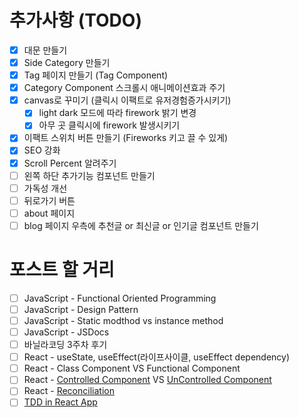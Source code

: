 # 추가사항 (TODO)

- [x] 대문 만들기
- [x] Side Category 만들기
- [x] Tag 페이지 만들기 (Tag Component)
- [x] Category Component 스크롤시 애니메이션효과 주기
- [x] canvas로 꾸미기 (클릭시 이팩트로 유저경험증가시키기)
  - [x] light dark 모드에 따라 firework 밝기 변경
  - [x] 아무 곳 클릭시에 firework 발생시키기
- [x] 이팩트 스위치 버튼 만들기 (Fireworks 키고 끌 수 있게)
- [x] SEO 강화
- [x] Scroll Percent 알려주기
- [ ] 왼쪽 하단 추가기능 컴포넌트 만들기
- [ ] 가독성 개선
- [ ] 뒤로가기 버튼
- [ ] about 페이지
- [ ] blog 페이지 우측에 추천글 or 최신글 or 인기글 컴포넌트 만들기

# 포스트 할 거리

- [ ] JavaScript - Functional Oriented Programming
- [ ] JavaScript - Design Pattern
- [ ] JavaScript - Static modthod vs instance method
- [ ] JavaScript - JSDocs
- [ ] 바닐라코딩 3주차 후기
- [ ] React - useState, useEffect(라이프사이클, useEffect dependency)
- [ ] React - Class Component VS Functional Component
- [ ] React - [Controlled Component](https://ko.reactjs.org/docs/forms.html#controlled-components) VS [UnControlled Component](https://ko.reactjs.org/docs/uncontrolled-components.html)
- [ ] React - [Reconciliation](https://ko.reactjs.org/docs/reconciliation.html)
- [ ] [TDD in React App](https://jestjs.io/docs/en/tutorial-react)
